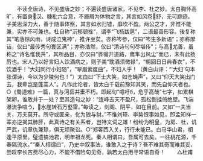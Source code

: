 <!-- { "loadSidebar": true } -->
　　不读全唐诗，不见盛唐之妙；不遍读盛唐诸家，不见李、杜之妙。太白胸怀高旷，有置身汉、糠秕六合意，不屑屑为体物之言，其言如风卷舒，无可踪迹。子美思深力大，善于随事体察，其言如水归墟，靡坎不盈。两公之才，非惟不能兼，实亦不可兼也。杜自称“沉郁顿挫”，谓李“飞扬跋扈”，二语最善形容。後复称其“笔落惊风雨，诗成泣鬼神”，推许至矣。亦称岑参，仅曰“岑生多新语”；亦称摩诘，仅曰“最传秀句寰区满”；亦称浩然，仅曰“清诗句句尽堪传”；与高尤善，虽称之“诗名惟我共”，其所品目，亦仅曰“骅骝开道路，鹰隼出风尘”而已，未有此扬厉也。宋人乃以好言妇人饮酒病之，则子美“耽酒须微禄”，“朝回日日典春衣”，不饮酒乎！“大妇同行小妇随”，“翠眉萦度曲”，不妇人乎！（黄白山评：“‘大妇’句本张谓诗，今以为少陵何也！”）太白曰“下士大笑，如苍蝇声”，又曰“仰天大笑出门去，我辈岂是蓬蒿人”。凡作此论者，皆太白千载前豫知其笑，而先自仰天者也。○《蜀道难》一篇，真与河岳并垂不朽。即起句“噫吁б，危乎高哉”七字，如累棋架卵，谁敢并于一处？至其造句之妙：“连峰去天不盈尺，孤松倒挂倚绝壁。飞湍瀑流争喧う，水崖转石万壑雷。”每读之，剑阁、阴平，如在目前。又如“一夫当关，万夫莫开。所守或匪亲，化为狼与豺。”不惟刘璋、李势恨事如见，即孟知祥一辈亦逆揭其肺肝，此真诗之有关系者，岂特文词之雄！纷纷为明皇，为房、杜，讥严武，讥章仇兼琼，俱无烦聚讼。○“郑客西入关，行行未能已。白马华山君，相逢平原里。璧遗镐池君，明年祖龙死。秦人相谓曰，吾属可去矣。一往桃花源，千春隔流水。”“秦人相谓曰”，乃史中叙事法，谁敢入之于诗？吾不难其奇而难其妥，尝叹李长吉费尽心力，不能不借险句见奇，孰若太白用寻常语自奇！
　　△杜甫

